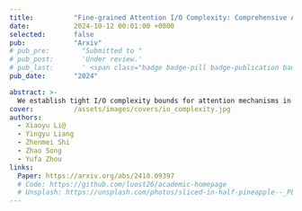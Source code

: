 ```yaml
---
title:          "Fine-grained Attention I/O Complexity: Comprehensive Analysis for Backward Passes"
date:           2024-10-12 00:01:00 +0800
selected:       false
pub:            "Arxiv"
# pub_pre:        "Submitted to "
# pub_post:       'Under review.'
# pub_last:       ' <span class="badge badge-pill badge-publication badge-success">Spotlight</span>'
pub_date:       "2024"

abstract: >-
  We establish tight I/O complexity bounds for attention mechanisms in large language models across small and large cache sizes—confirming FlashAttention's optimality in large caches, improving algorithms for small caches, extending analysis to sparse attention, and offering insights for efficient LLM training and inference.
cover:          /assets/images/covers/io_complexity.jpg
authors:
  - Xiaoyu Li@
  - Yingyu Liang
  - Zhenmei Shi
  - Zhao Song
  - Yufa Zhou
links:
  Paper: https://arxiv.org/abs/2410.09397
  # Code: https://github.com/luost26/academic-homepage
  # Unsplash: https://unsplash.com/photos/sliced-in-half-pineapple--_PLJZmHZzk
---
```

